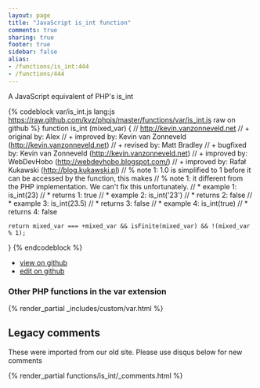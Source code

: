 ```yaml
---
layout: page
title: "JavaScript is_int function"
comments: true
sharing: true
footer: true
sidebar: false
alias:
- /functions/is_int:444
- /functions/444
---
```

<!-- Generated by Rakefile:build -->
A JavaScript equivalent of PHP's is_int

{% codeblock var/is_int.js lang:js https://raw.github.com/kvz/phpjs/master/functions/var/is_int.js raw on github %}
function is_int (mixed_var) {
    // http://kevin.vanzonneveld.net
    // +   original by: Alex
    // +   improved by: Kevin van Zonneveld (http://kevin.vanzonneveld.net)
    // +    revised by: Matt Bradley
    // +   bugfixed by: Kevin van Zonneveld (http://kevin.vanzonneveld.net)
    // +   improved by: WebDevHobo (http://webdevhobo.blogspot.com/)
    // +   improved by: Rafał Kukawski (http://blog.kukawski.pl)
    // %        note 1: 1.0 is simplified to 1 before it can be accessed by the function, this makes
    // %        note 1: it different from the PHP implementation. We can't fix this unfortunately.
    // *     example 1: is_int(23)
    // *     returns 1: true
    // *     example 2: is_int('23')
    // *     returns 2: false
    // *     example 3: is_int(23.5)
    // *     returns 3: false
    // *     example 4: is_int(true)
    // *     returns 4: false
    
    return mixed_var === +mixed_var && isFinite(mixed_var) && !(mixed_var % 1);
}
{% endcodeblock %}

 - [view on github](https://github.com/kvz/phpjs/blob/master/functions/var/is_int.js)
 - [edit on github](https://github.com/kvz/phpjs/edit/master/functions/var/is_int.js)

### Other PHP functions in the var extension
{% render_partial _includes/custom/var.html %}
## Legacy comments
These were imported from our old site. Please use disqus below for new comments
<div style="overflow-y: scroll; max-height: 500px;">
{% render_partial functions/is_int/_comments.html %}
</div>
